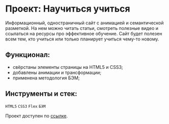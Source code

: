 # Проект: Научиться учиться

Информационный, одностраничный сайт с анимацией и семантической разметкой. На нем можно читать статьи, смотреть полезные видео и ссылаться на ресурсы про эффективное обучение. Сайт будет полезен всем тем, кто учиться или только планирует учиться чему-то новому.

## Функционал:

- свёрстаны элементы страницы на HTML5 и CSS3;
- добавлены анимации и трансформации;
- применена методология БЭМ;

## Инструменты и стек:
`HTML5` `CSS3` `Flex` `БЭМ`

Проект доступен по [ссылке](https://anzhelf.github.io/how-to-learn).
